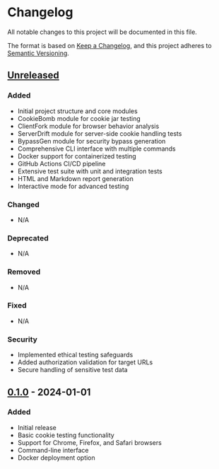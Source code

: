 # Changelog

All notable changes to this project will be documented in this file.

The format is based on [Keep a Changelog](https://keepachangelog.com/en/1.0.0/),
and this project adheres to [Semantic Versioning](https://semver.org/spec/v2.0.0.html).

## [Unreleased]

### Added
- Initial project structure and core modules
- CookieBomb module for cookie jar testing
- ClientFork module for browser behavior analysis
- ServerDrift module for server-side cookie handling tests
- BypassGen module for security bypass generation
- Comprehensive CLI interface with multiple commands
- Docker support for containerized testing
- GitHub Actions CI/CD pipeline
- Extensive test suite with unit and integration tests
- HTML and Markdown report generation
- Interactive mode for advanced testing

### Changed
- N/A

### Deprecated
- N/A

### Removed
- N/A

### Fixed
- N/A

### Security
- Implemented ethical testing safeguards
- Added authorization validation for target URLs
- Secure handling of sensitive test data

## [0.1.0] - 2024-01-01

### Added
- Initial release
- Basic cookie testing functionality
- Support for Chrome, Firefox, and Safari browsers
- Command-line interface
- Docker deployment option

[Unreleased]: https://github.com/geeknik/cookie-confusion-toolkit/compare/v0.1.0...HEAD
[0.1.0]: https://github.com/geeknik/cookie-confusion-toolkit/releases/tag/v0.1.0
